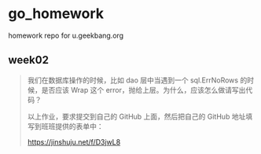 # go_homework
homework repo for u.geekbang.org

## week02
>我们在数据库操作的时候，比如 dao 层中当遇到一个 sql.ErrNoRows 的时候，是否应该 Wrap 这个 error，抛给上层。为什么，应该怎么做请写出代码？
>
>以上作业，要求提交到自己的 GitHub 上面，然后把自己的 GitHub 地址填写到班班提供的表单中：
>
>https://jinshuju.net/f/D3jwL8
